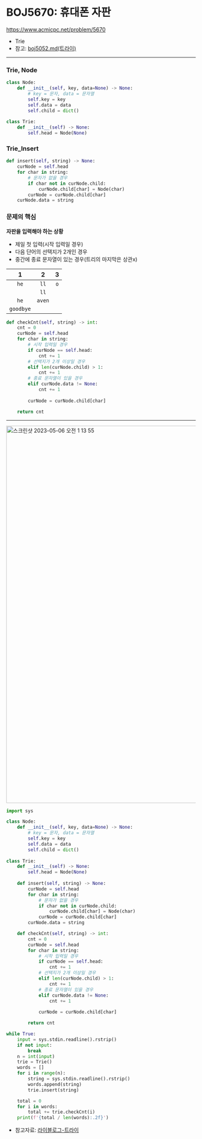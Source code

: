 # BOJ5670: 휴대폰 자판
<https://www.acmicpc.net/problem/5670>

+ Trie
+ 참고: [boj5052.md(트라이)](https://github.com/kimchanho97/algorithm/blob/main/Trie/boj5052.md)
---

### Trie, Node

```python
class Node:
    def __init__(self, key, data=None) -> None:
        # key = 문자, data = 문자열
        self.key = key
        self.data = data
        self.child = dict()
        
class Trie:
    def __init__(self) -> None:
        self.head = Node(None)
```

### Trie_Insert

```python
def insert(self, string) -> None:
    curNode = self.head
    for char in string:
        # 문자가 없을 경우
        if char not in curNode.child:
            curNode.child[char] = Node(char)
        curNode = curNode.child[char]
    curNode.data = string
```

### 문제의 핵심
**자판을 입력해야 하는 상황**
+ 제일 첫 입력(시작 입력일 경우)
+ 다음 단어의 선택지가 2개인 경우
+ 중간에 종료 문자열이 있는 경우(트리의 마지막은 상관x)

|1|2|3|
|:---:|:---:|:---:|
|`he`|`ll`|`o`|
||`ll`|
|`he`|`aven`|
|`goodbye`|

```python
def checkCnt(self, string) -> int:
    cnt = 0
    curNode = self.head
    for char in string:
        # 시작 입력일 경우
        if curNode == self.head:
            cnt += 1
        # 선택지가 2개 이상일 경우
        elif len(curNode.child) > 1:
            cnt += 1
        # 종료 문자열이 있을 경우
        elif curNode.data != None:
            cnt += 1
        
        curNode = curNode.child[char]

    return cnt
```
---
<img width="1000" alt="스크린샷 2023-05-06 오전 1 13 55" src="https://user-images.githubusercontent.com/104095041/236511697-fac14921-2bc2-47e8-a116-b7db17e9d7bb.png">

```python
import sys

class Node:
    def __init__(self, key, data=None) -> None:
        # key = 문자, data = 문자열
        self.key = key
        self.data = data
        self.child = dict()
        
class Trie:
    def __init__(self) -> None:
        self.head = Node(None)
    
    def insert(self, string) -> None:
        curNode = self.head
        for char in string:
            # 문자가 없을 경우
            if char not in curNode.child:
                curNode.child[char] = Node(char)
            curNode = curNode.child[char]
        curNode.data = string

    def checkCnt(self, string) -> int:
        cnt = 0
        curNode = self.head
        for char in string:
            # 시작 입력일 경우
            if curNode == self.head:
                cnt += 1
            # 선택지가 2개 이상일 경우
            elif len(curNode.child) > 1:
                cnt += 1
            # 종료 문자열이 있을 경우
            elif curNode.data != None:
                cnt += 1
            
            curNode = curNode.child[char]

        return cnt

while True:
    input = sys.stdin.readline().rstrip()
    if not input:
        break
    n = int(input)
    trie = Trie()
    words = []
    for i in range(n):
        string = sys.stdin.readline().rstrip()
        words.append(string)
        trie.insert(string)

    total = 0
    for i in words:
        total += trie.checkCnt(i)
    print(f'{total / len(words):.2f}')
````

+ 참고자료: [라이블로그-트라이](https://m.blog.naver.com/kks227/220938122295)

